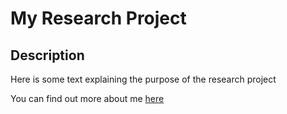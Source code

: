 # My Research Project

## Description

Here is some text explaining the purpose of the research project

You can find out more about me [here](about.md)
